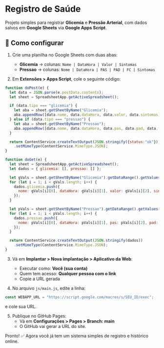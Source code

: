 # Registro de Saúde

Projeto simples para registrar **Glicemia** e **Pressão Arterial**, com dados salvos em **Google Sheets** via **Google Apps Script**.

## 🚀 Como configurar

1. Crie uma planilha no Google Sheets com duas abas:
   - **Glicemia** → colunas: `Nome | DataHora | Valor | Sintomas`
   - **Pressao** → colunas: `Nome | DataHora | PAS | PAD | FC | Sintomas`

2. Em **Extensões > Apps Script**, cole o seguinte código:

```javascript
function doPost(e) {
  let data = JSON.parse(e.postData.contents);
  let sheet = SpreadsheetApp.getActiveSpreadsheet();

  if (data.tipo === "glicemia") {
    let aba = sheet.getSheetByName("Glicemia");
    aba.appendRow([data.nome, data.dataHora, data.valor, data.sintomas]);
  } else if (data.tipo === "pressao") {
    let aba = sheet.getSheetByName("Pressao");
    aba.appendRow([data.nome, data.dataHora, data.pas, data.pad, data.fc, data.sintomas]);
  }

  return ContentService.createTextOutput(JSON.stringify({status:"ok"}))
    .setMimeType(ContentService.MimeType.JSON);
}

function doGet(e) {
  let sheet = SpreadsheetApp.getActiveSpreadsheet();
  let dados = { glicemia: [], pressao: [] };

  let gVals = sheet.getSheetByName("Glicemia").getDataRange().getValues();
  for (let i = 1; i < gVals.length; i++) {
    dados.glicemia.push({
      nome: gVals[i][0], dataHora: gVals[i][1], valor: gVals[i][2], sintomas: gVals[i][3]
    });
  }

  let pVals = sheet.getSheetByName("Pressao").getDataRange().getValues();
  for (let i = 1; i < pVals.length; i++) {
    dados.pressao.push({
      nome: pVals[i][0], dataHora: pVals[i][1], pas: pVals[i][2], pad: pVals[i][3], fc: pVals[i][4], sintomas: pVals[i][5]
    });
  }

  return ContentService.createTextOutput(JSON.stringify(dados))
    .setMimeType(ContentService.MimeType.JSON);
}
```

3. Vá em **Implantar > Nova implantação > Aplicativo da Web**:
   - Executar como: **Você (sua conta)**
   - Quem tem acesso: **Qualquer pessoa com o link**
   - Copie a URL gerada

4. No arquivo `js/main.js`, edite a linha:
```javascript
const WEBAPP_URL = "https://script.google.com/macros/s/SEU_ID/exec";
```
e cole sua URL.

5. Publique no GitHub Pages:
   - Vá em **Configurações > Pages > Branch: main**  
   - O GitHub vai gerar a URL do site.

Pronto! ✅ Agora você já tem um sistema simples de registro e histórico online.
